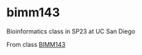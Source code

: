 # bimm143
Bioinformatics class in SP23 at UC San Diego


From class [BIMM143](https://bioboot.github.io/bimm143_S23/)
